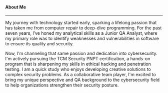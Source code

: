#### About Me
----
My journey with technology started early, sparking a lifelong passion that has taken me from computer repair to deep-dive programming. For the past seven years, I’ve honed my analytical skills as a Junior QA Analyst, where my primary role was to identify weaknesses and vulnerabilities in software to ensure its quality and security.

Now, I'm channeling that same passion and dedication into cybersecurity. I'm actively pursuing the TCM Security PNPT certification, a hands-on program that is sharpening my skills in ethical hacking and penetration testing. I am a quick study who enjoys developing creative solutions to complex security problems. As a collaborative team player, I'm excited to bring my unique perspective and QA background to the cybersecurity field to help organizations strengthen their security posture.
